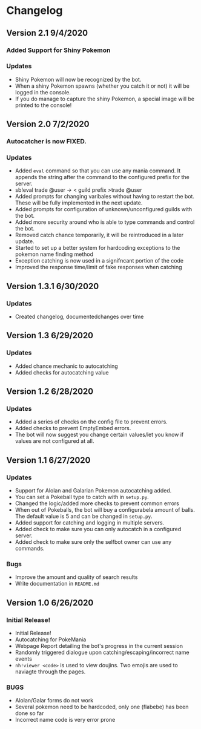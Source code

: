 # Changelog

## Version 2.1 9/4/2020

### Added Support for Shiny Pokemon

### Updates
 - Shiny Pokemon will now be recognized by the bot.
 - When a shiny Pokemon spawns (whether you catch it or not) it will be logged in the console.
 - If you do manage to capture the shiny Pokemon, a special image will be printed to the console!

## Version 2.0 7/2/2020

### Autocatcher is now FIXED.

### Updates
 - Added ``eval`` command so that you can use any mania command. It appends the string after the command to the configured prefix for the server.
 - sb!eval trade @user -> < guild prefix >trade @user
 - Added prompts for changing varibales without having to restart the bot. These will be fully implemented in the next update.
 - Added prompts for configuration of unknown/unconfigured guilds with the bot. 
 - Added more security around who is able to type commands and control the bot.
 - Removed catch chance temporarily, it will be reintroduced in a later update.
 - Started to set up a better system for hardcoding exceptions to the pokemon name finding method
 - Exception catching is now used in a signifncant portion of the code
 - Improved the response time/limit of fake responses when catching



## Version 1.3.1 6/30/2020

### Updates
 - Created changelog, documentedchanges over time

## Version 1.3 6/29/2020

### Updates
 - Added chance mechanic to autocatching
 - Added checks for autocatching value

## Version 1.2 6/28/2020

### Updates
 - Added a series of checks on the config file to prevent errors.
 - Added checks to prevent EmptyEmbed errors.
 - The bot will now suggest you change certain values/let you know if values are not configured at all.

## Version 1.1 6/27/2020

### Updates
 - Support for Alolan and Galarian Pokemon autocatching added.
 - You can set a Pokeball type to catch with in ``setup.py``. 
 - Changed the logic/added more checks to prevent common errors
 - When out of Pokeballs, the bot will buy a configurabela amount of balls. The default value is 5 and can be changed in ``setup.py``.
 - Added support for catching and logging in multiple servers.
 - Added check to make sure you can only autocatch in a configured server. 
 - Added check to make sure only the selfbot owner can use any commands.
 
### Bugs
- Improve the amount and quality of search results
- Write documentation in ``README.md``


## Version 1.0 6/26/2020

### Initial Release!

- Initial Release!
- Autocatching for PokeMania
- Webpage Report detailing the bot's progress in the current session
- Randomly triggered dialogue upon catching/escaping/incorrect name events 
- ``nh!viewer <code>`` is used to view doujins. Two emojis are used to naviagte through the pages. 

### BUGS
 - Alolan/Galar forms do not work
 - Several pokemon need to be hardcoded, only one (flabebe) has been done so far
 - Incorrect name code is very error prone
